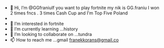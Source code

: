 - 👋 Hi, I’m @GGfraniuIf you want to play fortnite my nik is GG.franiu I won 2 times fncs . 3 times Cash Cup and I'm Top Five Poland
- 
- 👀 I’m interested in fortnite
- 🌱 I’m currently learning ...history
- 💞️ I’m looking to collaborate on ...tundra
- 📫 How to reach me ...gmail franekkorans@gmail.co

<!---
GGfraniu/GGfraniu is a ✨ special ✨ repository because its `README.md` (this file) appears on your GitHub profile.
You can click the Preview link to take a look at your changes.
--->
